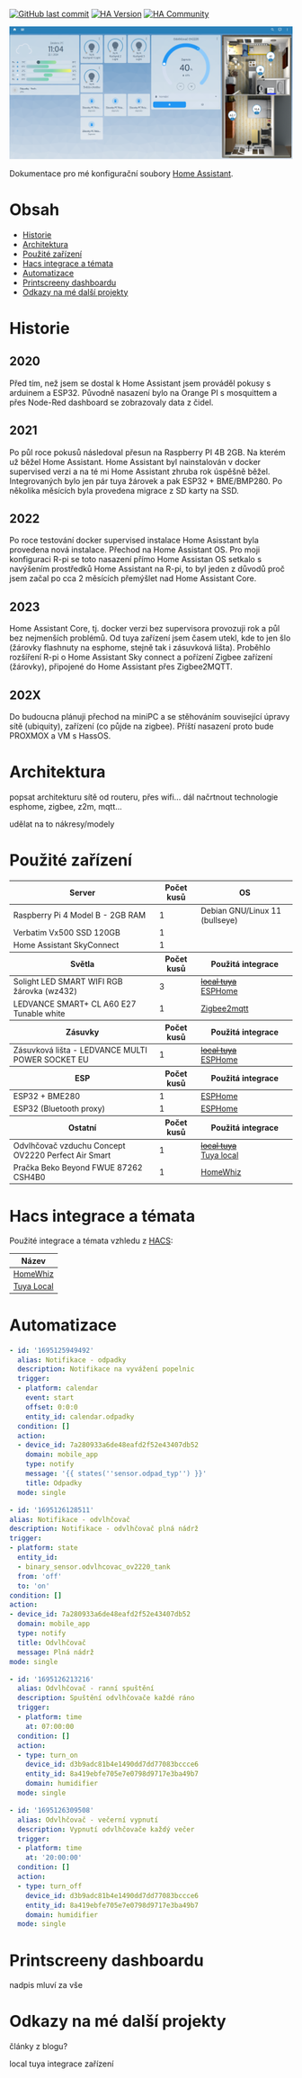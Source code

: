 [![GitHub last commit](https://img.shields.io/github/last-commit/kuca171/home-assistant-config)](https://github.com/kuca171/home-assistant-config/commits/main)
[![HA Version](https://img.shields.io/badge/Running%20Home%20Asssistant-2024.1.6%20-green)](https://github.com/home-assistant/core/releases/tag/2024.1.6)
[![HA Community](https://img.shields.io/badge/HA%20community-forum-green)](https://community.home-assistant.io/u/kuca171/summary)

![alt tag](img/mydashboard.png)

Dokumentace pro mé konfigurační soubory [Home Assistant](https://home-assistant.io/).

# Obsah

- [Historie](#historie)
- [Architektura](#architektura)
- [Použité zařízení](#použité-zařízení)
- [Hacs integrace a témata](#hacs-integrace-a-témata)
- [Automatizace](#automatizace)
- [Printscreeny dashboardu](#printscreeny-dashboardu)
- [Odkazy na mé další projekty](#odkazy-na-mé-další-projekty)

# Historie

## 2020
Před tím, než jsem se dostal k Home Assistant jsem prováděl pokusy s arduinem a ESP32. Původně nasazení bylo na Orange PI s mosquittem a přes Node-Red dashboard se zobrazovaly data z čidel.

## 2021
Po půl roce pokusů následoval přesun na Raspberry PI 4B 2GB. Na kterém už běžel Home Assistant. Home Assistant byl nainstalován v docker supervised verzi a na té mi Home Assistant zhruba rok úspěšně běžel. Integrovaných bylo jen pár tuya žárovek a pak ESP32 + BME/BMP280. Po několika měsících byla provedena migrace z SD karty na SSD.

## 2022
Po roce testování docker supervised instalace Home Asisstant byla provedena nová instalace. Přechod na Home Assistant OS. 
Pro moji konfiguraci R-pi se toto nasazení přímo Home Assistan OS setkalo s navýšením prostředků Home Assistant na R-pi, to byl jeden z důvodů proč jsem začal po cca 2 měsících přemýšlet nad Home Assistant Core.

## 2023
Home Assistant Core, tj. docker verzi bez supervisora provozuji rok a půl bez nejmenších problémů. Od tuya zařízení jsem časem utekl, kde to jen šlo (žárovky flashnuty na esphome, stejně tak i zásuvková lišta). Proběhlo rozšíření R-pi o Home Assistant Sky connect a pořízení Zigbee zařízení (žárovky), připojené do Home Assistant přes Zigbee2MQTT.

## 202X
Do budoucna plánuji přechod na miniPC a se stěhováním související úpravy sítě (ubiquity), zařízení (co půjde na zigbee). Příští nasazení proto bude PROXMOX a VM s HassOS.

# Architektura

popsat architekturu sítě od routeru, přes wifi... 
dál načrtnout technologie esphome, zigbee, z2m, mqtt...

udělat na to nákresy/modely

# Použité zařízení

<!-- start-table -->

<table>
  <thead>
    <tr>
      <th>Server</th>
      <th>Počet kusů </th>
      <th>OS</th>
    </tr>
  </thead>
  <tbody>
    <tr>
      <td>Raspberry Pi 4 Model B - 2GB RAM</td>
      <td>1</td>
      <td>Debian GNU/Linux 11 (bullseye)</td>
    </tr>
    <tr>
      <td>Verbatim Vx500 SSD 120GB</td>
      <td>1</td>
      <td></td>
    </tr>
    <tr>
      <td>Home Assistant SkyConnect</td>
      <td>1</td>
      <td></td>
    </tr>
  </tbody>
  <thead>
    <tr>
      <th>Světla</th> 
      <th>Počet kusů</th>
      <th>Použitá integrace</th>
    </tr>
  </thead>
  <tbody>
    <tr>
      <td>Solight LED SMART WIFI RGB žárovka (wz432)</td>
      <td>3</td>
      <td><a href="https://github.com/rospogrigio/localtuya/"><s>local tuya</s></a><br /><a href="https://esphome.io/">ESPHome</a></td>
    </tr>
    <tr>
      <td>LEDVANCE SMART+ CL A60 E27 Tunable white</td>
      <td>1</td>
      <td><a href="https://www.zigbee2mqtt.io/devices/4058075729001.html#ledvance-4058075729001">Zigbee2mqtt</a></td>
    </tr>
  </tbody>
  <thead>
    <tr>
      <th>Zásuvky</th> 
      <th>Počet kusů</th>
      <th>Použitá integrace</th>
    </tr>
  </thead>
  <tbody>
    <tr>
      <td>Zásuvková lišta - LEDVANCE MULTI POWER SOCKET EU</td>
      <td>1</td>
      <td><a href="https://github.com/rospogrigio/localtuya/"><s>local tuya</s></a><br /><a href="https://esphome.io/">ESPHome</a></td>
    </tr>
  </tbody>
  <thead>
    <tr>
      <th>ESP</th>
      <th>Počet kusů</th>
      <th>Použitá integrace</th>
    </tr>
  </thead>
  <tbody>
    <tr>
      <td>ESP32 + BME280</td>
      <td>1</td>
      <td><a href="https://esphome.io/">ESPHome</a></td>
    </tr>
    <tr>
      <td>ESP32 (Bluetooth proxy)</td>
      <td>1</td>
      <td><a href="https://esphome.io/">ESPHome</a></td>
    </tr>
  </tbody>
  <thead>
    <tr>
      <th>Ostatní</th>
      <th>Počet kusů</th>
      <th>Použitá integrace</th>
    </tr>
  </thead>
  <tbody>
    <tr>
      <td>Odvlhčovač vzduchu Concept OV2220 Perfect Air Smart</td>
      <td>1</td>
      <td><a href="https://github.com/rospogrigio/localtuya/"><s>local tuya</s></a><br /><a href="https://github.com/make-all/tuya-local">Tuya local</a></td>
    </tr>
    <tr>
      <td>Pračka Beko Beyond FWUE 87262 CSH4B0</td>
      <td>1</td>
      <td><a href="https://github.com/home-assistant-HomeWhiz/home-assistant-HomeWhiz">HomeWhiz</a></td>
    </tr>
  </tbody>
</table>
<!-- end-table -->


# Hacs integrace a témata

Použité integrace a témata vzhledu z [HACS](https://hacs.xyz/):

<!-- start-table -->

<table>
  <thead>
    <tr>
      <th>Název</th>
    </tr>
  </thead>
  <tbody>
    <tr>
      <td><a href="https://github.com/home-assistant-HomeWhiz/home-assistant-HomeWhiz">HomeWhiz</a></td>
    </tr>
    <tr>
      <td><a href="https://github.com/make-all/tuya-local">Tuya Local</a></td>
    </tr>
  </tbody>
</table>

<!-- end-table -->

# Automatizace

```yaml
- id: '1695125949492'
  alias: Notifikace - odpadky
  description: Notifikace na vyvážení popelnic
  trigger:
  - platform: calendar
    event: start
    offset: 0:0:0
    entity_id: calendar.odpadky
  condition: []
  action:
  - device_id: 7a280933a6de48eafd2f52e43407db52
    domain: mobile_app
    type: notify
    message: '{{ states(''sensor.odpad_typ'') }}'
    title: Odpadky
  mode: single
```

  ```yaml
- id: '1695126128511'
  alias: Notifikace - odvlhčovač
  description: Notifikace - odvlhčovač plná nádrž
  trigger:
  - platform: state
    entity_id:
    - binary_sensor.odvlhcovac_ov2220_tank
    from: 'off'
    to: 'on'
  condition: []
  action:
  - device_id: 7a280933a6de48eafd2f52e43407db52
    domain: mobile_app
    type: notify
    title: Odvlhčovač
    message: Plná nádrž
  mode: single
```

```yaml
- id: '1695126213216'
  alias: Odvlhčovač - ranní spuštění
  description: Spuštění odvlhčovače každé ráno
  trigger:
  - platform: time
    at: 07:00:00
  condition: []
  action:
  - type: turn_on
    device_id: d3b9adc81b4e1490dd7dd77083bccce6
    entity_id: 8a419ebfe705e7e0798d9717e3ba49b7
    domain: humidifier
  mode: single
  ```

```yaml
- id: '1695126309508'
  alias: Odvlhčovač - večerní vypnutí
  description: Vypnutí odvlhčovače každý večer
  trigger:
  - platform: time
    at: '20:00:00'
  condition: []
  action:
  - type: turn_off
    device_id: d3b9adc81b4e1490dd7dd77083bccce6
    entity_id: 8a419ebfe705e7e0798d9717e3ba49b7
    domain: humidifier
  mode: single
```

# Printscreeny dashboardu

nadpis mluví za vše

# Odkazy na mé další projekty

články z blogu?

local tuya integrace zařízení